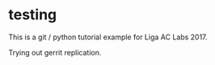 # testing

This is a git / python tutorial example for Liga AC Labs 2017.

Trying out gerrit replication.
